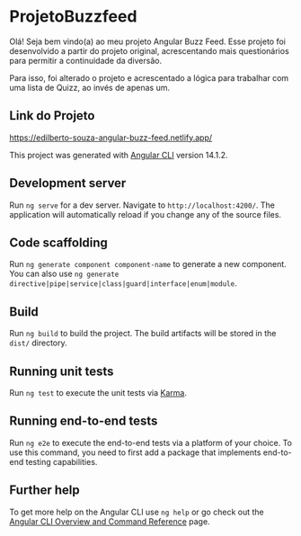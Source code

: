 # ProjetoBuzzfeed

Olá! Seja bem vindo(a) ao meu projeto Angular Buzz Feed. Esse projeto foi desenvolvido a partir do projeto original, acrescentando mais questionários para permitir a continuidade da diversão.

Para isso, foi alterado o projeto e acrescentado a lógica para trabalhar com uma lista de Quizz, ao invés de apenas um.

## Link do Projeto
https://edilberto-souza-angular-buzz-feed.netlify.app/

This project was generated with [Angular CLI](https://github.com/angular/angular-cli) version 14.1.2.

## Development server

Run `ng serve` for a dev server. Navigate to `http://localhost:4200/`. The application will automatically reload if you change any of the source files.

## Code scaffolding

Run `ng generate component component-name` to generate a new component. You can also use `ng generate directive|pipe|service|class|guard|interface|enum|module`.

## Build

Run `ng build` to build the project. The build artifacts will be stored in the `dist/` directory.

## Running unit tests

Run `ng test` to execute the unit tests via [Karma](https://karma-runner.github.io).

## Running end-to-end tests

Run `ng e2e` to execute the end-to-end tests via a platform of your choice. To use this command, you need to first add a package that implements end-to-end testing capabilities.

## Further help

To get more help on the Angular CLI use `ng help` or go check out the [Angular CLI Overview and Command Reference](https://angular.io/cli) page.
